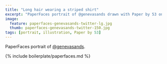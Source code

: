 ```yaml
---
title: "Long hair wearing a striped shirt"
excerpt: "PaperFaces portrait of @genevasands drawn with Paper by 53 on an iPad."
image: 
  feature: paperfaces-genevasands-twitter-lg.jpg
  thumb: paperfaces-genevasands-twitter-150.jpg
tags: [portrait, illustration, Paper by 53]
---
```


PaperFaces portrait of [@genevasands](http://twitter.com/genevasands).

{% include boilerplate/paperfaces.md %}